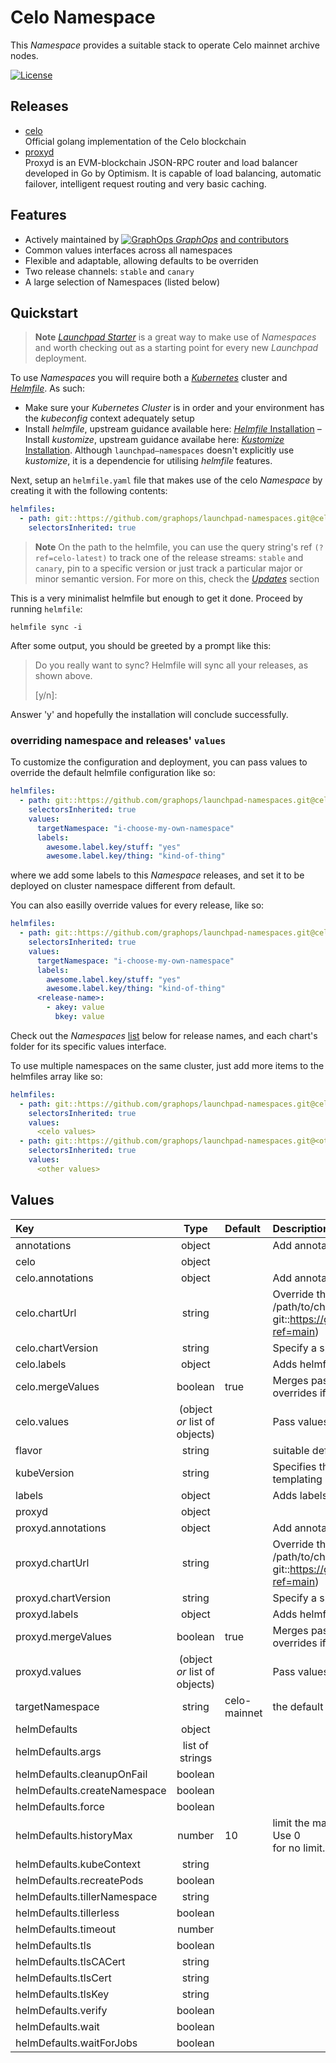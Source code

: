 

# Celo Namespace

This *Namespace* provides a suitable stack to operate Celo mainnet archive nodes.

[![License](https://img.shields.io/badge/License-Apache%202.0-blue.svg)](https://opensource.org/licenses/Apache-2.0)

## Releases
- [celo](https://github.com/celo-org/celo-blockchain)<br>
Official golang implementation of the Celo blockchain
- [proxyd](https://github.com/ethereum-optimism/optimism/tree/develop/proxyd)<br>
Proxyd is an EVM-blockchain JSON-RPC router and load balancer developed in Go by Optimism. It is capable of load balancing, automatic failover, intelligent request routing and very basic caching.

## Features

- Actively maintained by [![GraphOps](https://avatars.githubusercontent.com/u/85314764?s=12&v=4) *GraphOps*](https://graphops.xyz) [and contributors](/graphs/contributors)
- Common values interfaces across all namespaces
- Flexible and adaptable, allowing defaults to be overriden
- Two release channels: `stable` and `canary`
- A large selection of Namespaces (listed below)

## Quickstart

> **Note**
> [*Launchpad Starter*](https://github.com/graphops/launchpad-starter) is a great way to make use of *Namespaces* and worth checking out as a starting point for every new *Launchpad* deployment.

To use *Namespaces* you will require both a [*Kubernetes*](https://kubernetes.io) cluster and [*Helmfile*](https://github.com/helmfile/helmfile).
As such:
- Make sure your *Kubernetes* *Cluster* is in order and your environment has the *kubeconfig* context adequately setup
- Install *helmfile*, upstream guidance available here: [*Helmfile* Installation](https://github.com/helmfile/helmfile#installation)
– Install *kustomize*, upstream guidance availabe here: [*Kustomize* Installation](https://kubectl.docs.kubernetes.io/installation/kustomize/). Although `launchpad–namespaces` doesn't explicitly use *kustomize*, it is a dependencie for utilising *helmfile* features.

Next, setup an `helmfile.yaml` file that makes use of the celo *Namespace* by creating it with the following contents:
```yaml
helmfiles:
  - path: git::https://github.com/graphops/launchpad-namespaces.git@celo/helmfile.yaml?ref=celo-latest
    selectorsInherited: true
```

> **Note**
> On the path to the helmfile, you can use the query string's ref `(?ref=celo-latest)` to track one of the release streams: `stable` and `canary`, pin to a specific version or just track a particular major or minor semantic version.
> For more on this, check the [*Updates*](/README.md#Updates) section

This is a very minimalist helmfile but enough to get it done.
Proceed by running `helmfile`:
```shell
helmfile sync -i
```

After some output, you should be greeted by a prompt like this:
> Do you really want to sync?
>   Helmfile will sync all your releases, as shown above.
>
>  [y/n]:

Answer 'y' and hopefully the installation will conclude successfully.

### overriding namespace and releases' `values`

To customize the configuration and deployment, you can pass values to override the default helmfile configuration like so:
```yaml
helmfiles:
  - path: git::https://github.com/graphops/launchpad-namespaces.git@celo/helmfile.yaml?ref=celo-latest
    selectorsInherited: true
    values:
      targetNamespace: "i-choose-my-own-namespace"
      labels:
        awesome.label.key/stuff: "yes"
        awesome.label.key/thing: "kind-of-thing"
```

where we add some labels to this *Namespace* releases, and set it to be deployed on cluster namespace different from default.

You can also easilly override values for every release, like so:
```yaml
helmfiles:
  - path: git::https://github.com/graphops/launchpad-namespaces.git@celo/helmfile.yaml?ref=celo-latest
    selectorsInherited: true
    values:
      targetNamespace: "i-choose-my-own-namespace"
      labels:
        awesome.label.key/stuff: "yes"
        awesome.label.key/thing: "kind-of-thing"
      <release-name>:
        - akey: value
          bkey: value
```

Check out the *Namespaces* [list](/README.md#namespaces) below for release names, and each chart's folder for its specific values interface.

To use multiple namespaces on the same cluster, just add more items to the helmfiles array like so:
```yaml
helmfiles:
  - path: git::https://github.com/graphops/launchpad-namespaces.git@celo/helmfile.yaml?ref=celo-latest
    selectorsInherited: true
    values:
      <celo values>
  - path: git::https://github.com/graphops/launchpad-namespaces.git@<other namespace>/helmfile.yaml?ref=<other namespace>-latest
    selectorsInherited: true
    values:
      <other values>
```

## Values

| Key | Type | Default | Description |
| :--- | :---: | :--- | :--- |
annotations | object |  | Add annotations to releases on this namespace |
celo | object |  |  |
celo.annotations | object |  | Add annotations to resources on this release |
celo.chartUrl | string |  | Override this release's chart URL (i.e: an absolute like /path/to/chart.tgz or /path/to/chart_dir. Or a remote like git::https://github.com/bitnami/charts.git@bitnami/apache?ref=main) |
celo.chartVersion | string |  | Specify a specific chart version to use for this release |
celo.labels | object |  | Adds helmfile labels to this release |
celo.mergeValues | boolean | true | Merges passed values with namespace's defaults if true, overrides if false |
celo.values | (object *or* list of objects) |  | Pass values to the release helm chart |
flavor | string |  | suitable defaults for a mainnet archive node |
kubeVersion | string |  | Specifies the kubernetes API version, useful in helm templating environment |
labels | object |  | Adds labels to releases on this namespace |
proxyd | object |  |  |
proxyd.annotations | object |  | Add annotations to resources on this release |
proxyd.chartUrl | string |  | Override this release's chart URL (i.e: an absolute like /path/to/chart.tgz or /path/to/chart_dir. Or a remote like git::https://github.com/bitnami/charts.git@bitnami/apache?ref=main) |
proxyd.chartVersion | string |  | Specify a specific chart version to use for this release |
proxyd.labels | object |  | Adds helmfile labels to this release |
proxyd.mergeValues | boolean | true | Merges passed values with namespace's defaults if true, overrides if false |
proxyd.values | (object *or* list of objects) |  | Pass values to the release helm chart |
targetNamespace | string | celo-mainnet | the default is celo-<flavor> |
helmDefaults | object |  |  |
helmDefaults.args | list of strings |  |  |
helmDefaults.cleanupOnFail | boolean |  |  |
helmDefaults.createNamespace | boolean |  |  |
helmDefaults.force | boolean |  |  |
helmDefaults.historyMax | number | 10 | limit the maximum number of revisions saved per release. Use 0<br>for no limit. |
helmDefaults.kubeContext | string |  |  |
helmDefaults.recreatePods | boolean |  |  |
helmDefaults.tillerNamespace | string |  |  |
helmDefaults.tillerless | boolean |  |  |
helmDefaults.timeout | number |  |  |
helmDefaults.tls | boolean |  |  |
helmDefaults.tlsCACert | string |  |  |
helmDefaults.tlsCert | string |  |  |
helmDefaults.tlsKey | string |  |  |
helmDefaults.verify | boolean |  |  |
helmDefaults.wait | boolean |  |  |
helmDefaults.waitForJobs | boolean |  |  |

